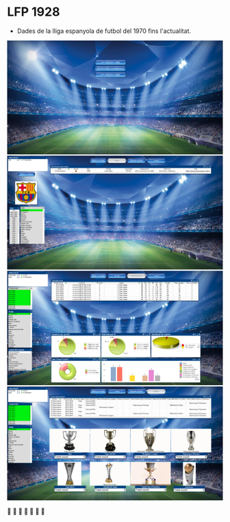 <H1>LFP 1928</H1>

* Dades de la lliga espanyola de futbol del 1970 fins l'actualitat.

![](images/LFP_1928(Menu).PNG)
![](images/LFP_1928(Clubs_1).PNG)
![](images/LFP_1928(Classificacions_2).PNG)
![](images/LFP_1928(Copes_3).PNG)

:construction: :construction: :construction: :eyes: :construction: :construction: :construction:
